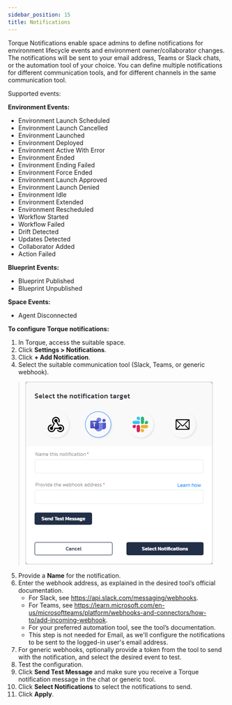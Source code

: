 ```yaml
---
sidebar_position: 15
title: Notifications
---
```


Torque Notifications enable space admins to define notifications for environment lifecycle events and environment owner/collaborator changes. The notifications will be sent to your email address, Teams or Slack chats, or the automation tool of your choice. You can define multiple notifications for different communication tools, and for different channels in the same communication tool. 

Supported events:

**Environment Events:**
* Environment Launch Scheduled
* Environment Launch Cancelled
* Environment Launched
* Environment Deployed
* Environment Active With Error
* Environment Ended
* Environment Ending Failed
* Environment Force Ended
* Environment Launch Approved
* Environment Launch Denied
* Environment Idle
* Environment Extended
* Environment Rescheduled
* Workflow Started
* Workflow Failed
* Drift Detected
* Updates Detected
* Collaborator Added
* Action Failed

**Blueprint Events:**
* Blueprint Published
* Blueprint Unpublished

**Space Events:**
* Agent Disconnected

__To configure Torque notifications:__
1. In Torque, access the suitable space.
2. Click __Settings > Notifications__.
3. Click __+ Add Notification__.
4. Select the suitable communication tool (Slack, Teams, or generic webhook).
  > ![Locale Dropdown](/img/notifications.png)
5. Provide a __Name__ for the notification.
6. Enter the webhook address, as explained in the desired tool’s official documentation.
   * For Slack, see https://api.slack.com/messaging/webhooks.
   * For Teams, see https://learn.microsoft.com/en-us/microsoftteams/platform/webhooks-and-connectors/how-to/add-incoming-webhook.
   * For your preferred automation tool, see the tool’s documentation.
   * This step is not needed for Email, as we'll configure the notifications to be sent to the logged-in user's email address. 
7. For generic webhooks, optionally provide a token from the tool to send with the notification, and select the desired event to test.
8. Test the configuration.
9. Click __Send Test Message__ and make sure you receive a Torque notification message in the chat or generic tool.
10. Click __Select Notifications__ to select the notifications to send.
11. Click __Apply__.
